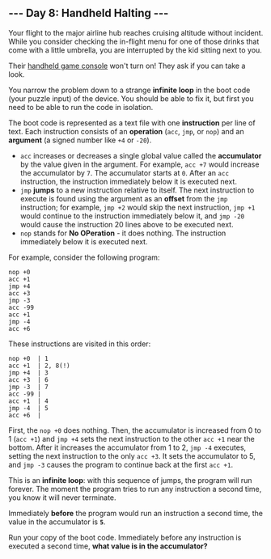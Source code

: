 ## --- Day 8: Handheld Halting ---

Your flight to the major airline hub reaches cruising altitude without incident. While you consider checking the in-flight menu for one of those drinks that come with a little umbrella, you are interrupted by the kid sitting next to you.

Their [handheld game console](https://en.wikipedia.org/wiki/Handheld_game_console) won't turn on! They ask if you can take a look.

You narrow the problem down to a strange __infinite loop__ in the boot code (your puzzle input) of the device. You should be able to fix it, but first you need to be able to run the code in isolation.

The boot code is represented as a text file with one __instruction__ per line of text. Each instruction consists of an __operation__ (`acc`, `jmp`, or `nop`) and an __argument__ (a signed number like `+4` or `-20`).

 - `acc` increases or decreases a single global value called the __accumulator__ by the value given in the argument. For example, `acc +7` would increase the accumulator by `7`. The accumulator starts at `0`. After an `acc` instruction, the instruction immediately below it is executed next.
 - `jmp` __jumps__ to a new instruction relative to itself. The next instruction to execute is found using the argument as an __offset__ from the `jmp` instruction; for example, `jmp +2` would skip the next instruction, `jmp +1` would continue to the instruction immediately below it, and `jmp -20` would cause the instruction 20 lines above to be executed next.
 - `nop` stands for __No OPeration__ - it does nothing. The instruction immediately below it is executed next.

For example, consider the following program:

```
nop +0
acc +1
jmp +4
acc +3
jmp -3
acc -99
acc +1
jmp -4
acc +6
```

These instructions are visited in this order:

```
nop +0  | 1
acc +1  | 2, 8(!)
jmp +4  | 3
acc +3  | 6
jmp -3  | 7
acc -99 |
acc +1  | 4
jmp -4  | 5
acc +6  |
```

First, the `nop +0` does nothing. Then, the accumulator is increased from 0 to 1 (`acc +1`) and `jmp +4` sets the next instruction to the other `acc +1` near the bottom. After it increases the accumulator from 1 to 2, `jmp -4` executes, setting the next instruction to the only `acc +3`. It sets the accumulator to 5, and `jmp -3` causes the program to continue back at the first `acc +1`.

This is an __infinite loop__: with this sequence of jumps, the program will run forever. The moment the program tries to run any instruction a second time, you know it will never terminate.

Immediately __before__ the program would run an instruction a second time, the value in the accumulator is __`5`__.

Run your copy of the boot code. Immediately before any instruction is executed a second time, __what value is in the accumulator?__
